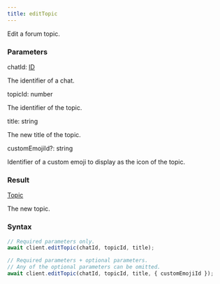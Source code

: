 ```yaml
---
title: editTopic
---
```


Edit a forum topic.<span class="select-none">  </span>

### Parameters 

<div class="flex flex-col gap-3"><div><div class="font-mono" id="p_chatId" data-anchor><span class="font-bold">chatId</span><span class="opacity-50">:</span> <a href="/types/id"  >ID</a></div><div class="pl-3"><div class="no-margin">

The identifier of a chat.

</div></div></div><div><div class="font-mono" id="p_topicId" data-anchor><span class="font-bold">topicId</span><span class="opacity-50">:</span> <span>number</span></div><div class="pl-3"><div class="no-margin">

The identifier of the topic.

</div></div></div><div><div class="font-mono" id="p_title" data-anchor><span class="font-bold">title</span><span class="opacity-50">:</span> <span>string</span></div><div class="pl-3"><div class="no-margin">

The new title of the topic.

</div></div></div><div class="flex flex-col gap-3"><div><div class="flex gap-2"><div class="font-mono p" id="p_customEmojiId" data-anchor><span class="font-bold">customEmojiId</span><span class="opacity-50"><span title="Optional" class="cursor-help">?</span>:</span> <span>string</span></div></div><div class="pl-3"><div class="no-margin">

Identifier of a custom emoji to display as the icon of the topic.

</div></div></div></div></div>

### Result 

<div class="font-mono"><a href="/types/topic"  >Topic</a></div><div class="pl-3"><div class="no-margin">

The new topic.

</div></div>

### Syntax

```ts
// Required parameters only.
await client.editTopic(chatId, topicId, title);

// Required parameters + optional parameters.
// Any of the optional parameters can be omitted.
await client.editTopic(chatId, topicId, title, { customEmojiId });
```



